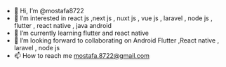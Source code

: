 - 👋 Hi, I’m @mostafa8722
- 👀 I’m interested in react js ,next js , nuxt js , vue js , laravel , node js , flutter , react native , java android
- 🌱 I’m currently learning flutter and react native
- 💞️ I’m looking forward to collaborating on Android Flutter ,React native , laravel , node js
- 📫 How to reach me mostafa.8722@gmail.com

<!---
mostafa8722/mostafa8722 is a ✨ special ✨ repository because its `README.md` (this file) appears on your GitHub profile.
You can click the Preview link to take a look at your changes.
--->
